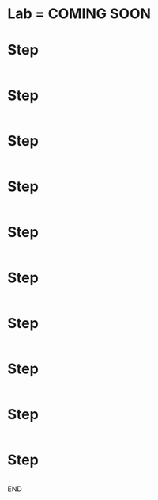 # Lab = COMING SOON

# Step 



```sh

```

# Step 


```sh

```

# Step 


```sh

```

# Step 

```sh

```

# Step

```sh


```

# Step


```sh

```

# Step

```sh

```

# Step


```sh

```



# Step

```sh

```

# Step



```sh

```

END